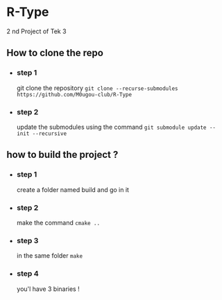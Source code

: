 # R-Type
2 nd Project of Tek 3

## How to clone the repo
- ### step 1
    git clone the repository `git clone --recurse-submodules https://github.com/M0ugou-club/R-Type`
- ### step 2
    update the submodules using the command `git submodule update --init --recursive`


## how to build the project ?
- ### step 1
   create a folder named build and go in it
- ### step 2
    make the command `cmake ..`
- ### step 3
    in the same folder `make`
- ### step 4
    you'l have 3 binaries !